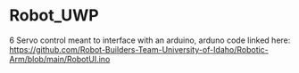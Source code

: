# Robot_UWP

6 Servo control meant to interface with an arduino, arduno code linked here: 
https://github.com/Robot-Builders-Team-University-of-Idaho/Robotic-Arm/blob/main/RobotUI.ino


